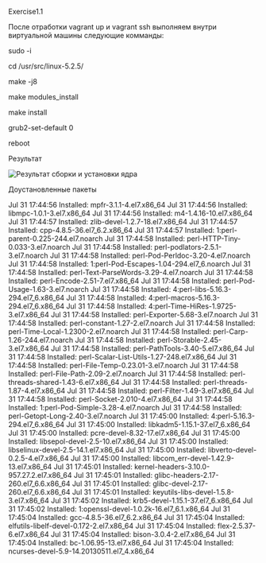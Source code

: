 Exercise1.1

После отработки vagrant up  и vagrant ssh выполняем внутри виртуальной машины следующие комманды:

sudo -i

cd /usr/src/linux-5.2.5/

make -j8

make modules_install

make install

grub2-set-default 0

reboot

Результат 

![Результат сборки и установки ядра](https://github.com/perhamm/otus-linux/blob/master/Ex01/ex1.PNG)



Доустановленные пакеты 

Jul 31 17:44:56 Installed: mpfr-3.1.1-4.el7.x86_64
Jul 31 17:44:56 Installed: libmpc-1.0.1-3.el7.x86_64
Jul 31 17:44:56 Installed: m4-1.4.16-10.el7.x86_64
Jul 31 17:44:57 Installed: zlib-devel-1.2.7-18.el7.x86_64
Jul 31 17:44:57 Installed: cpp-4.8.5-36.el7_6.2.x86_64
Jul 31 17:44:57 Installed: 1:perl-parent-0.225-244.el7.noarch
Jul 31 17:44:58 Installed: perl-HTTP-Tiny-0.033-3.el7.noarch
Jul 31 17:44:58 Installed: perl-podlators-2.5.1-3.el7.noarch
Jul 31 17:44:58 Installed: perl-Pod-Perldoc-3.20-4.el7.noarch
Jul 31 17:44:58 Installed: 1:perl-Pod-Escapes-1.04-294.el7_6.noarch
Jul 31 17:44:58 Installed: perl-Text-ParseWords-3.29-4.el7.noarch
Jul 31 17:44:58 Installed: perl-Encode-2.51-7.el7.x86_64
Jul 31 17:44:58 Installed: perl-Pod-Usage-1.63-3.el7.noarch
Jul 31 17:44:58 Installed: 4:perl-libs-5.16.3-294.el7_6.x86_64
Jul 31 17:44:58 Installed: 4:perl-macros-5.16.3-294.el7_6.x86_64
Jul 31 17:44:58 Installed: 4:perl-Time-HiRes-1.9725-3.el7.x86_64
Jul 31 17:44:58 Installed: perl-Exporter-5.68-3.el7.noarch
Jul 31 17:44:58 Installed: perl-constant-1.27-2.el7.noarch
Jul 31 17:44:58 Installed: perl-Time-Local-1.2300-2.el7.noarch
Jul 31 17:44:58 Installed: perl-Carp-1.26-244.el7.noarch
Jul 31 17:44:58 Installed: perl-Storable-2.45-3.el7.x86_64
Jul 31 17:44:58 Installed: perl-PathTools-3.40-5.el7.x86_64
Jul 31 17:44:58 Installed: perl-Scalar-List-Utils-1.27-248.el7.x86_64
Jul 31 17:44:58 Installed: perl-File-Temp-0.23.01-3.el7.noarch
Jul 31 17:44:58 Installed: perl-File-Path-2.09-2.el7.noarch
Jul 31 17:44:58 Installed: perl-threads-shared-1.43-6.el7.x86_64
Jul 31 17:44:58 Installed: perl-threads-1.87-4.el7.x86_64
Jul 31 17:44:58 Installed: perl-Filter-1.49-3.el7.x86_64
Jul 31 17:44:58 Installed: perl-Socket-2.010-4.el7.x86_64
Jul 31 17:44:58 Installed: 1:perl-Pod-Simple-3.28-4.el7.noarch
Jul 31 17:44:58 Installed: perl-Getopt-Long-2.40-3.el7.noarch
Jul 31 17:45:00 Installed: 4:perl-5.16.3-294.el7_6.x86_64
Jul 31 17:45:00 Installed: libkadm5-1.15.1-37.el7_6.x86_64
Jul 31 17:45:00 Installed: pcre-devel-8.32-17.el7.x86_64
Jul 31 17:45:00 Installed: libsepol-devel-2.5-10.el7.x86_64
Jul 31 17:45:00 Installed: libselinux-devel-2.5-14.1.el7.x86_64
Jul 31 17:45:00 Installed: libverto-devel-0.2.5-4.el7.x86_64
Jul 31 17:45:00 Installed: libcom_err-devel-1.42.9-13.el7.x86_64
Jul 31 17:45:01 Installed: kernel-headers-3.10.0-957.27.2.el7.x86_64
Jul 31 17:45:01 Installed: glibc-headers-2.17-260.el7_6.6.x86_64
Jul 31 17:45:01 Installed: glibc-devel-2.17-260.el7_6.6.x86_64
Jul 31 17:45:01 Installed: keyutils-libs-devel-1.5.8-3.el7.x86_64
Jul 31 17:45:02 Installed: krb5-devel-1.15.1-37.el7_6.x86_64
Jul 31 17:45:02 Installed: 1:openssl-devel-1.0.2k-16.el7_6.1.x86_64
Jul 31 17:45:04 Installed: gcc-4.8.5-36.el7_6.2.x86_64
Jul 31 17:45:04 Installed: elfutils-libelf-devel-0.172-2.el7.x86_64
Jul 31 17:45:04 Installed: flex-2.5.37-6.el7.x86_64
Jul 31 17:45:04 Installed: bison-3.0.4-2.el7.x86_64
Jul 31 17:45:04 Installed: bc-1.06.95-13.el7.x86_64
Jul 31 17:45:04 Installed: ncurses-devel-5.9-14.20130511.el7_4.x86_64




